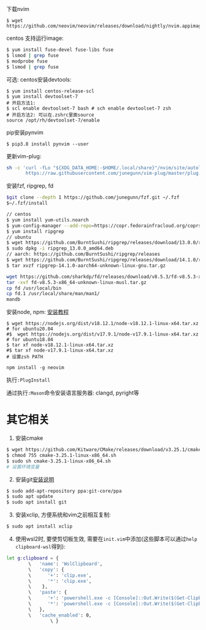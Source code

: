 
下载nvim
```
$ wget https://github.com/neovim/neovim/releases/download/nightly/nvim.appimage
```
centos 支持运行image:
```bash
$ yum install fuse-devel fuse-libs fuse
$ lsmod | grep fuse
$ modprobe fuse
$ lsmod | grep fuse
```
可选: centos安装devtools:
```
$ yum install centos-release-scl
$ yum install devtoolset-7
# 开启方法1:
$ scl enable devtoolset-7 bash # sch enable devtoolset-7 zsh
# 开启方法2: 可以在.zshrc里面source
source /opt/rh/devtoolset-7/enable
```

pip安装pynvim
```
$ pip3.8 install pynvim --user
```

更新vim-plug:
```bash
sh -c 'curl -fLo "${XDG_DATA_HOME:-$HOME/.local/share}"/nvim/site/autoload/plug.vim --create-dirs \
       https://raw.githubusercontent.com/junegunn/vim-plug/master/plug.vim'
```

安装fzf, ripgrep, fd

```bash
$git clone --depth 1 https://github.com/junegunn/fzf.git ~/.fzf
$~/.fzf/install
```

```bash
// centos
$ yum install yum-utils.noarch
$ yum-config-manager --add-repo=https://copr.fedorainfracloud.org/coprs/carlwgeorge/ripgrep/repo/epel-7/carlwgeorge-ripgrep-epel-7.repo
$ yum install ripgrep
// ubuntu
$ wget https://github.com/BurntSushi/ripgrep/releases/download/13.0.0/ripgrep_13.0.0_amd64.deb
$ sudo dpkg -i ripgrep_13.0.0_amd64.deb
// aarch: https://github.com/BurntSushi/ripgrep/releases
$ wget https://github.com/BurntSushi/ripgrep/releases/download/14.1.0/ripgrep-14.1.0-aarch64-unknown-linux-gnu.tar.gz
$ tar xvzf ripgrep-14.1.0-aarch64-unknown-linux-gnu.tar.gz
```

```bash
wget https://github.com/sharkdp/fd/releases/download/v8.5.3/fd-v8.5.3-x86_64-unknown-linux-musl.tar.gz
tar -xvf fd-v8.5.3-x86_64-unknown-linux-musl.tar.gz
cp fd /usr/local/bin
cp fd.1 /usr/local/share/man/man1/
mandb
```

安装node, npm: [安装教程](https://www.runoob.com/nodejs/nodejs-install-setup.html)
```
$ wget https://nodejs.org/dist/v18.12.1/node-v18.12.1-linux-x64.tar.xz # for ubuntu20.04
#$  wget https://nodejs.org/dist/v17.9.1/node-v17.9.1-linux-x64.tar.xz # for ubuntu18.04
$ tar xf node-v18.12.1-linux-x64.tar.xz
#$ tar xf node-v17.9.1-linux-x64.tar.xz
# 设置zsh PATH
```

`npm install -g neovim`


执行`:PlugInstall`


通过执行`:Mason`命令安装语言服务器: clangd, pyright等


# 其它相关
1. 安装cmake
```bash
$ wget https://github.com/Kitware/CMake/releases/download/v3.25.1/cmake-3.25.1-linux-x86_64.sh
$ chmod 755 cmake-3.25.1-linux-x86_64.sh
$ sudo sh cmake-3.25.1-linux-x86_64.sh
# 设置环境变量
```

2. 安装git[安装说明](https://git-scm.com/download/linux)
```bash
$ sudo add-apt-repository ppa:git-core/ppa
$ sudo apt update
$ sudo apt install git
```

3. 安装xclip, 方便系统和vim之前相互复制:
```bash
$ sudo apt install xclip
```

4. 使用wsl2时, 要使剪切板生效, 需要在`init.vim`中添加(这些脚本可以通过`help clipboard-wsl`得到):
```bash
let g:clipboard = {
		\   'name': 'WslClipboard',
		\   'copy': {
		\      '+': 'clip.exe',
		\      '*': 'clip.exe',
		\    },
		\   'paste': {
		\      '+': 'powershell.exe -c [Console]::Out.Write($(Get-Clipboard -Raw).tostring().replace("`r", ""))',
		\      '*': 'powershell.exe -c [Console]::Out.Write($(Get-Clipboard -Raw).tostring().replace("`r", ""))',
		\   },
		\   'cache_enabled': 0,
                \ }
```
